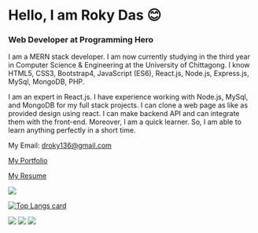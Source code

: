 # Hello, I am Roky Das 😊
### Web Developer at Programming Hero

I am a MERN stack developer. I am now currently studying in the third year in Computer Science & Engineering at the University of Chittagong. I know HTML5, CSS3, Bootstrap4, JavaScript (ES6), React.js, Node.js, Express.js, MySql, MongoDB, PHP. 

I am an expert in React.js. I have experience working with Node.js, MySql, and MongoDB for my full stack projects. I can clone a web page as like as provided design using react. I can make backend API and can integrate them with the front-end. Moreover, I am a quick learner. So, I am able to learn anything perfectly in a short time. 

My Email: droky136@gmail.com


[My Portfolio](https://roky-das.web.app)

[My Resume](https://drive.google.com/file/d/1CgI-MBkWILCNSxn4MrJ_EQjRnhFz0sar/view)

<img src="https://github-readme-stats.vercel.app/api?username=rokydas&&show_icons=true&title_color=ffffff&icon_color=bb2acf&text_color=daf7dc&bg_color=151515"/>

[![Top Langs card](https://github-readme-stats.vercel.app/api/top-langs/?username=nahidkishore&card_width=550&show_icons=true&theme=radical)](https://github.com/nahidkishore)

<a href="https://linkedin.com/in/rokydas"><img src="https://img.shields.io/badge/connect-%230077B5.svg?&style=for-the-badge&logo=linkedin&logoColor=white"></a>     <a href="https://github.com/rokydas"><img src="https://img.shields.io/badge/github-%23100000.svg?&style=for-the-badge&logo=github&logoColor=white"></a>     <a href="https://twitter.com/rokydas136"><img src="https://img.shields.io/badge/Add Me-%231DA1F2.svg?&style=for-the-badge&logo=twitter&logoColor=white"></a>
